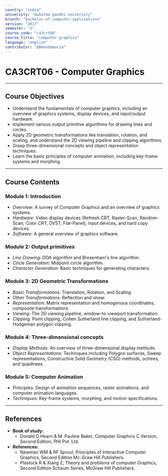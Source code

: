 ```yaml
---
country: "india"
university: "mahatma-gandhi-university"
branch: "bachelor-of-computer-applications"
version: "2017"
semester: "3"
course_code: "ca3crt06"
course_title: "computer-graphics"
language: "english"
contributor: "@Amendamaria"
---
```

# CA3CRT06 - Computer Graphics

---
## Course Objectives

* Understand the fundamentals of computer graphics, including an overview of graphics systems, display devices, and input/output hardware.
* Implement various output primitive algorithms for drawing lines and circles.
* Apply 2D geometric transformations like translation, rotation, and scaling, and understand the 2D viewing pipeline and clipping algorithms.
* Grasp three-dimensional concepts and object representation techniques.
* Learn the basic principles of computer animation, including key-frame systems and morphing.

---
## Course Contents

### Module 1: Introduction
* *Overview:* A survey of Computer Graphics and an overview of graphics systems.
* *Hardware:* Video display devices (Refresh CRT, Raster-Scan, Random-Scan, Color CRT, DVST, Flat-Panel), input devices, and hard copy devices.
* *Software:* A general overview of graphics software.

### Module 2: Output primitives
* *Line Drawing:* DDA algorithm and Bresenham's line algorithm.
* *Circle Generation:* Midpoint circle algorithm.
* *Character Generation:* Basic techniques for generating characters.

### Module 3: 2D Geometric Transformations
* *Basic Transformations:* Translation, Rotation, and Scaling.
* *Other Transformations:* Reflection and shear.
* *Representation:* Matrix representation and homogenous coordinates, composite transformations.
* *Viewing:* The 2D viewing pipeline, window-to-viewport transformation.
* *Clipping:* Point clipping, Cohen Sutherland line clipping, and Sutherland-Hodgeman polygon clipping.

### Module 4: Three-dimensional concepts
* *Display Methods:* An overview of three-dimensional display methods.
* *Object Representations:* Techniques including Polygon surfaces, Sweep representations, Constructive Solid Geometry (CSG) methods, octrees, and quadtrees.

### Module 5: Computer Animation
* *Principles:* Design of animation sequences, raster animations, and computer animation languages.
* *Techniques:* Key-frame systems, morphing, and motion specifications.

---
## References
* **Book of study:**
    * Donald D.Hearn & M. Pauline Baker, Computer Graphics C Version, Second Edition, PHI Pvt. Ltd.
* **References:**
    * Newman WM & RF Sproul, Principles of Interactive Computer Graphics, Second Edition Mc-Graw Hill Publishers.
    * Plastock R & Xiang Z, Theory and problems of computer Graphics, Second Edition Schaum Series, McGraw Hill Publishers.